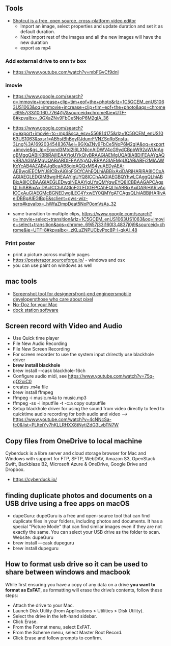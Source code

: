 ## Tools
- [Shotcut is a free, open source, cross-platform video editor](https://shotcut.org/)
  - Import an image, select properties and  update duration and set it as default duration.
  - Next import rest of the images and all the new images will have the new duration
  - export as mp4

### Add external drive to onn tv box
- https://www.youtube.com/watch?v=mbFGvCf9dnI


### imovie
- https://www.google.com/search?q=immovie+increase+clip+tim+eof+the+photo&rlz=1C5GCEM_enUS1063US1063&oq=immovie+increase+clip+tim+eof+the+photo&aqs=chrome..69i57j33i10i160.7764j1j7&sourceid=chrome&ie=UTF-8#kpvalbx=_9GXaZNv9FbCe5NoP6M2gIA_36
- https://www.google.com/search?q=export+imovie+to+mp4&sca_esv=556814175&rlz=1C5GCEM_enUS1063US1063&sxsrf=AB5stBhBgyRJdunrFVNZSqRoSnsfa-3Lng%3A1692034548367&ei=9GXaZNv9FbCe5NoP6M2gIA&oq=export+imovie&gs_lp=Egxnd3Mtd2l6LXNlcnAiDWV4cG9ydCBpbW92aWUqAggBMggQABiKBRiRAjIIEAAYigUYkQIyBRAAGIAEMgUQABiABDIFEAAYgAQyBRAAGIAEMgUQABiABDIFEAAYgAQyBRAAGIAEMgUQABiABEj2MlAAWKoYcAB4AZABAJgBeaAB8giqAQQxMS4yuAEDyAEA-AEBwgIEECMYJ8ICBxAjGIoFGCfCAhEQLhiABBixAxiDARjHARjRA8ICCxAAGIAEGLEDGIMBwgIHEAAYigUYQ8ICChAAGIAEGBQYhwLCAggQLhiABBixA8ICCBAAGIAEGLEDwgINEAAYigUYsQMYgwEYQ8ICBBAAGAPCAgsQLhiABBixAxiDAcICChAAGIoFGLEDGEPCAhEQLhiABBixAxiDARjHARivAcICCxAuGIAEGMcBGNEDwgILEC4YxwEY0QMYgATCAgsQLhiABBjHARivAeIDBBgAIEGIBgE&sclient=gws-wiz-serp#kpvalbx=_hWfaZImpDeat5NoP0omVsAs_32

- same transition to multiple clips, https://www.google.com/search?q=imovie+select+transition&rlz=1C5GCEM_enUS1063US1063&oq=imovie+select+transition&aqs=chrome..69i57j33i160l3.4837j0j9&sourceid=chrome&ie=UTF-8#kpvalbx=_zKLuZNPUCbvPxc8P-I-qkAI_48

### Print poster 
- print a picture across multiple pages
- https://posterazor.sourceforge.io/ - windows and osx
- you can use paint on windows as well

## mac tools
- [Screenshot tool for designersfront-end engineersmobile developersthose who care about pixel](https://shottr.cc/)
- [No-Doz for your Mac](http://www.sticksoftware.com/software/Jiggler.html)
- [dock station software](https://support.displaylink.com/)

## Screen record with Video and Audio
- Use Quick time  player
- File New Audio Recording
- File New Screen Recording
- For screen recorder to  use the system input drirectly use blackhole driver
- **brew install blackhole**
- brew install --cask blackhole-16ch
- Configure audio  midi, see  https://www.youtube.com/watch?v=75q-gO2oiC0
- creates .m4a file
- brew install ffmpeg
- ffmpeg -i music.m4a to music.mp3
- ffmpeg -ss <start position in sec>-i inputfile -t <duration> -c:a copy outputfile
- Setup blackhole driver for using the sound from video directly to feed to quicktime audio recording for both audio and video  --> https://www.youtube.com/watch?v=4cNNcSa-fc0&list=PLlteiYy7hKLLRHXX8tNytjZdG3LvbTN7W


## Copy files from OneDrive to local machine
Cyberduck is a libre server and cloud storage browser for Mac and Windows with support for FTP, SFTP, WebDAV, Amazon S3, OpenStack Swift, Backblaze B2, Microsoft Azure & OneDrive, Google Drive and Dropbox.
- https://cyberduck.io/

## finding duplicate photos and documents on a USB drive using a free apps on macOS
- dupeGuru: dupeGuru is a free and open-source tool that can find duplicate files in your folders, including photos and documents. It has a special "Picture Mode" that can find similar images even if they are not exactly the same. You can select your USB drive as the folder to scan. Website: dupeGuru
- brew install —cask dupeguru
- brew install dupeguru

## How to format usb drive so  it can be used to share between windows and macbook
While first ensuring you have a copy of any data on a drive **you want to format as ExFAT**, as formatting will erase the drive’s contents, follow these steps:

- Attach the drive to your Mac.
- Launch Disk Utility (from Applications > Utilities > Disk Utility).
- Select the drive in the left-hand sidebar.
- Click Erase.
- From the Format menu, select ExFAT.
- From the Scheme menu, select Master Boot Record.
- Click Erase and follow prompts to confirm.

